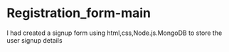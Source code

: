 # Registration_form-main
I had created a signup form using html,css,Node.js.MongoDB to store the user signup details

